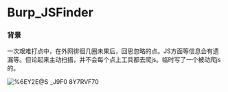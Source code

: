 # Burp_JSFinder

### 背景

一次艰难打点中，在外网徘徊几圈未果后，回思忽略的点。JS方面等信息会有遗漏等。但论起来主动扫描，并不会每个点上工具都去爬js。临时写了一个被动爬js的。


![%6EY2E@S _J9F0 8Y7RVF70](https://user-images.githubusercontent.com/42479546/128474035-235ba680-5875-473c-b7d2-60d7a644baa1.png)
